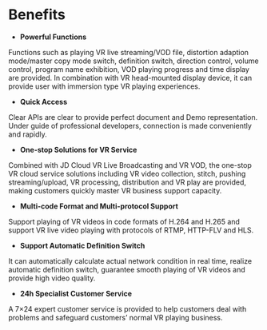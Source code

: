 # Benefits

-   **Powerful Functions**

Functions such as playing VR live streaming/VOD file, distortion adaption mode/master copy mode switch, definition switch, direction control, volume control, program name exhibition, VOD playing progress and time display are provided. In combination with VR head-mounted display device, it can provide user with immersion type VR playing experiences.

-   **Quick Access**

Clear APIs are clear to provide perfect document and Demo representation. Under guide of professional developers, connection is made conveniently and rapidly.

-   **One-stop Solutions for VR Service**

Combined with JD Cloud VR Live Broadcasting and VR VOD, the one-stop VR cloud service solutions including VR video collection, stitch, pushing streaming/upload, VR processing, distribution and VR play are provided, making customers quickly master VR business support capacity.

-   **Multi-code Format and Multi-protocol Support**

Support playing of VR videos in code formats of H.264 and H.265 and support VR live video playing with protocols of RTMP, HTTP-FLV and HLS.

-   **Support Automatic Definition Switch**

It can automatically calculate actual network condition in real time, realize automatic definition switch, guarantee smooth playing of VR videos and provide high video quality.

-   **24h Specialist Customer Service**

A 7×24 expert customer service is provided to help customers deal with problems and safeguard customers’ normal VR playing business.

